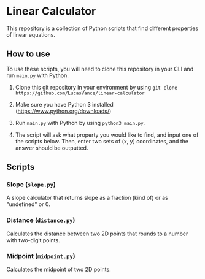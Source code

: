 # Linear Calculator

This repository is a collection of Python scripts that find different properties of linear equations.

## How to use
To use these scripts, you will need to clone this repository in your CLI and run `main.py` with Python.

1. Clone this git repository in your environment by using
`git clone https://github.com/LucasVance/linear-calculator`

2. Make sure you have Python 3 installed (https://www.python.org/downloads/)

3. Run `main.py` with Python by using `python3 main.py`.

4. The script will ask what property you would like to find, and input one of the scripts below. Then, enter two sets of (x, y) coordinates, and the answer should be outputted.

## Scripts
### Slope (`slope.py`)
A slope calculator that returns slope as a fraction (kind of) or as "undefined" or 0.

### Distance (`distance.py`)
Calculates the distance between two 2D points that rounds to a number with two-digit points.

### Midpoint (`midpoint.py`)
Calculates the midpoint of two 2D points.
